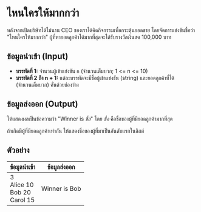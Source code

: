 # ไหนใครให้มากกว่า

หลังจากเปิดบริษัทได้ไม่นาน CEO ของเราได้คิดกิจกรรมเพื่อกระตุ้นยอดขาย โดยจัดการแข่งขันชื่อว่า "ไหนใครให้มากกว่า" ผู้ที่หายอดลูกค้าได้มากที่สุดจะได้รับรางวัลเงินสด 100,000 บาท

## ข้อมูลนำเข้า (Input)

- **บรรทัดที่ 1:** จำนวนผู้เข้าแข่งขัน `n` (จำนวนเต็มบวก; 1 <= n <= 10)
- **บรรทัดที่ 2 ถึง n + 1:** แต่ละบรรทัดจะมีชื่อผู้เข้าแข่งขัน (string) และยอดลูกค้าที่ได้ (จำนวนเต็มบวก) คั่นด้วยช่องว่าง

## ข้อมูลส่งออก (Output)

ให้แสดงผลเป็นข้อความว่า "Winner is _ชื่อ_" โดย _ชื่อ_ คือชื่อของผู้ที่มียอดลูกค้ามากที่สุด

ถ้าเกิดมีผู้ที่มียอดลูกค้าเท่ากัน ให้แสดงชื่อของผู้ที่มาเป็นอันดับแรกในลิสต์

## ตัวอย่าง

| **ข้อมูลนำเข้า**                    | **ข้อมูลส่งออก** |
| ----------------------------------- | ---------------- |
| 3<br>Alice 10<br>Bob 20<br>Carol 15 | Winner is Bob    |
